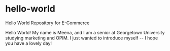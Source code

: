 # hello-world
Hello World Repository for E-Commerce

Hello World! My name is Meena, and I am a senior at Georgetown University studying marketing and OPIM. I just wanted to introduce myself -- I hope you have a lovely day!
